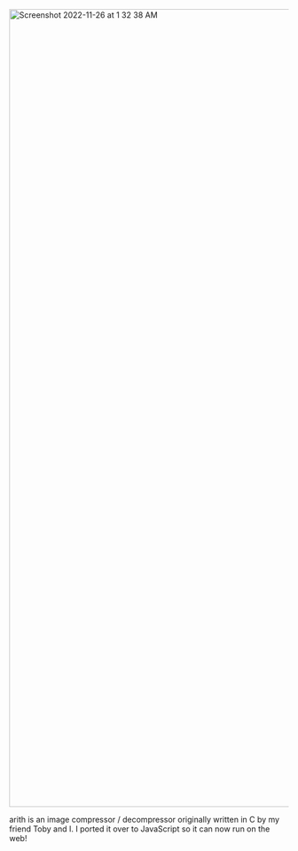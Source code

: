<img width="1440" alt="Screenshot 2022-11-26 at 1 32 38 AM" src="https://user-images.githubusercontent.com/90987235/204076001-2a678de1-e520-4461-a6d5-ec300337410d.png">

arith is an image compressor / decompressor originally written in C by my friend Toby and I.
I ported it over to JavaScript so it can now run on the web!
